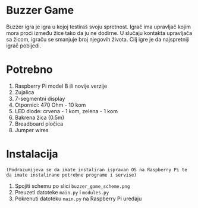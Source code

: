 # Buzzer Game
Buzzer igra je igra u kojoj testiraš svoju spretnost. Igrač ima upravljač kojim mora proći između žice tako da ju ne dodirne. U slučaju kontakta upravljača sa žicom, igraču se smanjuje broj njegovih života. Cilj igre je da najspretniji igrač pobijedi.

# Potrebno
1. Raspberry Pi model B ili novije verzije
2. Zujalica
3. 7-segmentni display
4. Otpornici: 470 Ohm - 10 kom
5. LED diode: crvena - 1 kom, zelena - 1 kom
6. Bakrena žica (0.5m)
7. Breadboard pločica
8. Jumper wires

# Instalacija
```(Podrazumijeva se da imate instaliran ispravan OS na Raspberry Pi te da imate instalirane potrebne programe i servise)```
1. Spojiti schemu po slici `buzzer_game_scheme.png`
2. Preuzeti datoteke `main.py` i `modules.py`
3. Pokrenuti datoteku `main.py` na Raspberry Pi uređaju
